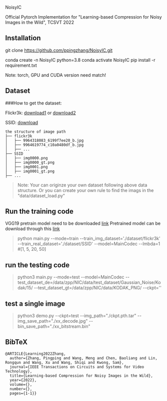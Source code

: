 NoisyIC

Official Pytorch Implementation for "Learning-based Compression for Noisy Images in the Wild", TCSVT 2022

## Installation
git clone https://github.com/ppingzhang/NoisyIC.git

conda create -n NoisyIC python=3.8 
conda activate NoisyIC
pip install -r requirement.txt

Note: torch, GPU and CUDA version need match!

## Dataset
###How to get the dataset:

Flickr3k: [download1](https://www.kaggle.com/datasets/hsankesara/flickr-image-dataset) or [download2](https://www.kaggle.com/datasets/hsankesara/flickr-image-dataset)

SSID: [download](https://www.eecs.yorku.ca/~kamel/sidd/dataset.php)

```
the structure of image path
├── flickr3k
│   ├── 9964318083_6199f7ee20_b.jpg
│   ├── 9964619774_c10a0480df_b.jpg
│   ├── ...
├── SSID
│   ├── img0000.png
│   ├── img0000_gt.png
│   ├── img0001.png
│   ├── img0001_gt.png
├── ...
```

> Note: Your can originze your own dataset following above data structure. 
> Or you can create your own rule to find the imags in the "data/dataset_load.py"


## Run the training code
VGG19 pretrain model need to be downloaded [link](https://www.kaggle.com/datasets/phuhung273/vgg19dcbb9e9dpth)
Pretrained model can be download through this [link](https://drive.google.com/drive/folders/1Y4dViyFL6WmNiy1MtmNjABBDqeCPdsSq?usp=sharing)

> python main.py --mode=train --train_img_dataset='./dataset/flickr3k' --train_real_dataset='./dataset/SSID' --model=MainCodec --lmbda=1 #[1, 5, 20, 50]

## run the testing code
> python3 main.py --mode=test --model=MainCodec --test_dataset_de=/data/zpp/NIC/data/test_dataset/Gaussian_Noise/Kodak/15/    --test_dataset_gt=/data/zpp/NIC/data/KODAK_PNG/ --ckpt='' 

## test a single image
> python3 demo.py --ckpt=test --img_path="./ckpt.pth.tar" --img_save_path="./xx_decode.jpg" --bin_save_path="./xx_bitstream.bin" 


## BibTeX
```
@ARTICLE{Learning2022Zhang,
  author={Zhang, Pingping and Wang, Meng and Chen, Baoliang and Lin, Rongqun and Wang, Xu and Wang, Shiqi and Kwong, Sam},
  journal={IEEE Transactions on Circuits and Systems for Video Technology}, 
  title={Learning-based Compression for Noisy Images in the Wild}, 
  year={2022},
  volume={},
  number={},
  pages={1-1}}
```